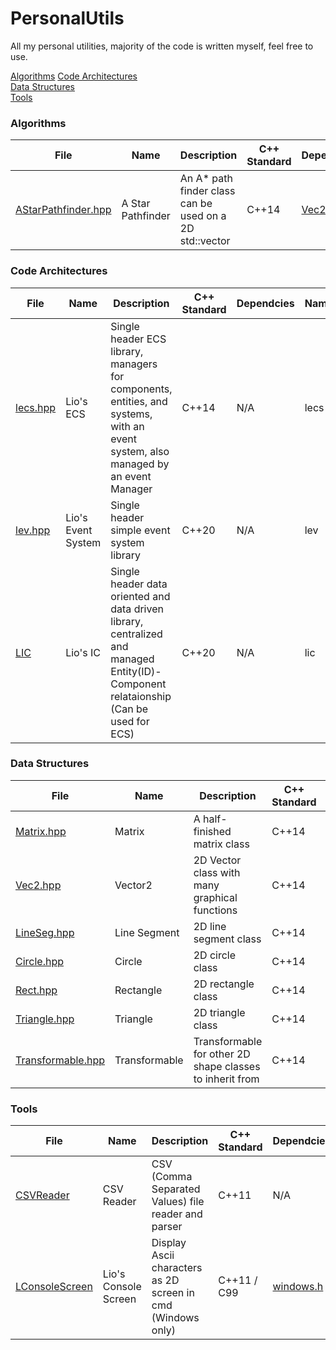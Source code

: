 # PersonalUtils

All my personal utilities, majority of the code is written myself, feel free to use.  

[Algorithms](https://github.com/LioQing/PersonalUtils/tree/master/algorithms)
[Code Architectures](https://github.com/LioQing/PersonalUtils/tree/master/code%20architectures)  
[Data Structures](https://github.com/LioQing/PersonalUtils/tree/master/data%20structures)  
[Tools](https://github.com/LioQing/PersonalUtils/tree/master/tools)  

### Algorithms

File | Name | Description | C++ Standard | Dependcies | Namespace
--- | --- | --- | --- | --- | ---
[AStarPathfinder.hpp](https://github.com/LioQing/PersonalUtils/blob/master/algorithms/AStarPathfinder.hpp) | A Star Pathfinder | An A* path finder class can be used on a 2D std::vector | C++14 | [Vec2.hpp](https://github.com/LioQing/PersonalUtils/blob/master/data%20structures/Graphics/Vec2.hpp) | lio

### Code Architectures

File | Name | Description | C++ Standard | Dependcies | Namespace
--- | --- | --- | --- | --- | ---
[lecs.hpp](https://github.com/LioQing/PersonalUtils/blob/master/code%20architectures/lecs.hpp) | Lio's ECS | Single header ECS library, managers for components, entities, and systems, with an event system, also managed by an event Manager | C++14 | N/A | lecs
[lev.hpp](https://github.com/LioQing/PersonalUtils/blob/master/code%20architectures/lev.hpp) | Lio's Event System | Single header simple event system library | C++20 | N/A | lev
[LIC](https://github.com/LioQing/PersonalUtils/blob/master/code%20architectures/LIC) | Lio's IC | Single header data oriented and data driven library, centralized and managed Entity(ID)-Component relataionship (Can be used for ECS) | C++20 | N/A | lic
### Data Structures

File | Name | Description | C++ Standard | Dependcies | Namespace
--- | --- | --- | --- | --- | ---
[Matrix.hpp](https://github.com/LioQing/PersonalUtils/blob/master/data%20structures/Matrix.hpp) | Matrix | A half-finished matrix class | C++14 | N/A | lio
[Vec2.hpp](https://github.com/LioQing/PersonalUtils/blob/master/data%20structures/Graphics/Vec2.hpp) | Vector2 | 2D Vector class with many graphical functions | C++14 | N/A | lio
[LineSeg.hpp](https://github.com/LioQing/PersonalUtils/blob/master/data%20structures/Graphics/LineSeg.hpp) | Line Segment | 2D line segment class | C++14 | [Vec2.hpp](https://github.com/LioQing/PersonalUtils/blob/master/data%20structures/Graphics/Vec2.hpp) | lio
[Circle.hpp](https://github.com/LioQing/PersonalUtils/blob/master/data%20structures/Graphics/Circle.hpp) | Circle | 2D circle class | C++14 | [Vec2.hpp](https://github.com/LioQing/PersonalUtils/blob/master/data%20structures/Graphics/Vec2.hpp), [Transformable.hpp](https://github.com/LioQing/PersonalUtils/blob/master/data%20structures/Graphics/Transformable.hpp) | lio
[Rect.hpp](https://github.com/LioQing/PersonalUtils/blob/master/data%20structures/Graphics/Rect.hpp) | Rectangle | 2D rectangle class | C++14 | [Vec2.hpp](https://github.com/LioQing/PersonalUtils/blob/master/data%20structures/Graphics/Vec2.hpp), [Transformable.hpp](https://github.com/LioQing/PersonalUtils/blob/master/data%20structures/Graphics/Transformable.hpp) | lio
[Triangle.hpp](https://github.com/LioQing/PersonalUtils/blob/master/data%20structures/Graphics/Triangle.hpp) | Triangle | 2D triangle class | C++14 | [Vec2.hpp](https://github.com/LioQing/PersonalUtils/blob/master/data%20structures/Graphics/Vec2.hpp) | lio
[Transformable.hpp](https://github.com/LioQing/PersonalUtils/blob/master/data%20structures/Graphics/Transformable.hpp) | Transformable | Transformable for other 2D shape classes to inherit from | C++14 | [Vec2.hpp](https://github.com/LioQing/PersonalUtils/blob/master/data%20structures/Graphics/Vec2.hpp) | lio

### Tools

File | Name | Description | C++ Standard | Dependcies | Namespace
--- | --- | --- | --- | --- | ---
[CSVReader](https://github.com/LioQing/PersonalUtils/blob/master/tools/CSVReader) | CSV Reader | CSV (Comma Separated Values) file reader and parser | C++11 | N/A | lio
[LConsoleScreen](https://github.com/LioQing/PersonalUtils/tree/master/tools/LConsoleScreen) | Lio's Console Screen | Display Ascii characters as 2D screen in cmd (Windows only) | C++11 / C99 | [windows.h](https://en.wikipedia.org/wiki/Windows.h) | lio

